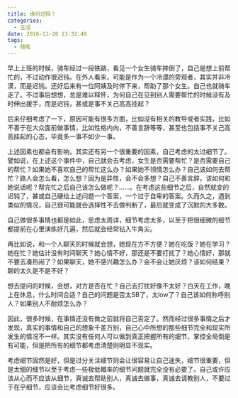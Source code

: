 ```yaml
---
title: 缘何迟钝？
categories:
  - 生活
date: 2016-11-28 13:32:49
tags:
  - 随笔
---
```


早上上班的时候，骑车经过一段铁路，看见一个女生骑车摔倒了，自己是想上前帮忙的，不过动作很迟钝。在外人看来，可能是作为一个冷漠的旁观者，其实并非冷漠，而是迟钝。还好后来有一位阿姨及时停下来，帮助了那个女生。自己也就骑车走了。不过事后想想，总是难以释怀，为何自己在见到别人需要帮忙的时候没有及时伸出援手，而是迟钝，甚或是事不关己高高挂起？

<!-- more -->

后来仔细考虑了一下，原因可能有很多方面，比如没有相关的教导或者实践，比如不善于在大众面前做事情，比如性格内向，不善言辞等等，甚至也包括事不关己高高挂起的心态，毕竟多一事不如少一事。

上述因素也都会有影响，其实还有另一个很重要的因素，自己考虑的太过细节了。譬如说，在上述这个事件中，自己就会去考虑，女生是否需要帮忙？是否需要自己的帮忙？如果她不喜欢自己的帮忙这么办？如果她不领情怎么办？自己该如何去帮忙？路人会怎么看，怎么想？因为是异性，会不会多想？自己不善言辞，该如何和她说话呢？帮完忙之后自己该怎么做呢？......。在考虑这些细节之后，自然就变的迟钝了，甚或自己硬给上述问题一个答案，一个过于自卑的答案。久而久之，遇到类似的情况，自己很可能就会选择性不去做判断了，最后就变成了沉默的大多数。

自己做很多事情也都是如此，思虑太周详，细节考虑太多，以至于把很细微的细节都提前在心里演练好几遍，然后就会经常钻入牛角尖。

再比如说，和一个人聊天的时候就会想，她现在方不方便？她在吃饭？她在学习？她在忙？她估计没有时间聊天？她心情不好，那还是不要打扰了？她心情好，那就不要去凑热闹了？如果聊天，她不感兴趣怎么办？会不会让她厌烦？该如何结束？聊的太久是不是不好？

想去提问的时候，会想，对方是否在忙？自己去打扰好像不太好？白天在工作，晚上在休息，什么时间合适？自己的问题是否太SB了，太low了？自己该如何称呼别人？如果别人不耐烦怎么办？

因此，很多时候，在事情还没有做之前就将自己否定了。然而经过很多事情之后才发现，真实的事情和自己的想象千差万别，自己心中所想的那些细节完全和现实所发生的情况不一样。其实没有任何人可以做到真正把握所有的细节，掌控全局倒是有可能，但是把所有的细节都考虑清楚则明显不现实。

考虑细节固然是好，但是过分关注细节则会让很容易让自己迷失，细节很重要，但是太细的细节以至于考虑一些极低概率的细节问题就完全没有必要了。自己或许应该从心而不应该从细节，真诚去帮助别人，真诚去做事，真诚去请教别人，不要过于在乎细节，应该会比考虑细节好很多。
